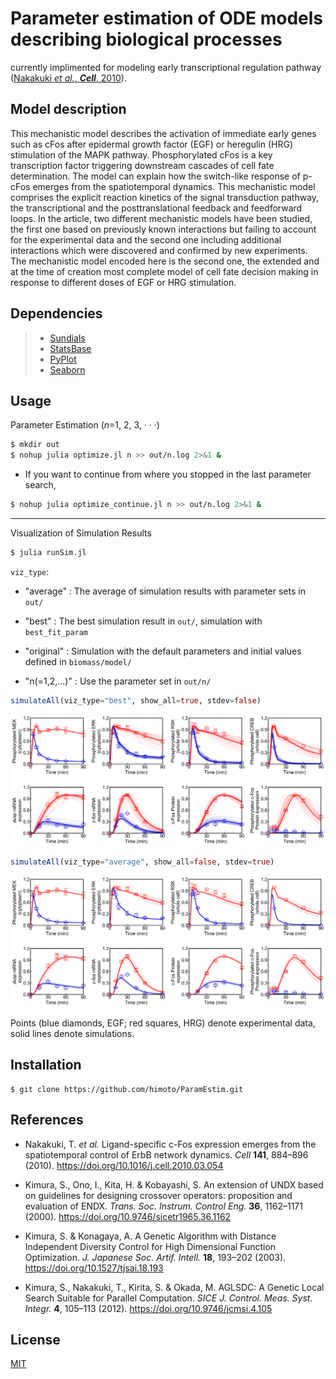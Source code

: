 # Parameter estimation of ODE models describing biological processes

currently implimented for modeling early transcriptional regulation pathway ([Nakakuki *et al.*, ***Cell***, 2010](https://doi.org/10.1016/j.cell.2010.03.054)).

## Model description
This mechanistic model describes the activation of immediate early genes such as cFos after epidermal growth factor (EGF) or heregulin (HRG) stimulation of the MAPK pathway. Phosphorylated cFos is a key transcription factor triggering downstream cascades of cell fate determination. The model can explain how the switch-like response of p-cFos emerges from the spatiotemporal dynamics. This mechanistic model comprises the explicit reaction kinetics of the signal transduction pathway, the transcriptional and the posttranslational feedback and feedforward loops. In the article, two different mechanistic models have been studied, the first one based on previously known interactions but failing to account for the experimental data and the second one including additional interactions which were discovered and confirmed by new experiments. The mechanistic model encoded here is the second one, the extended and at the time of creation most complete model of cell fate decision making in response to different doses of EGF or HRG stimulation.

## Dependencies
> - [Sundials](https://github.com/JuliaDiffEq/Sundials.jl)
> - [StatsBase](https://github.com/JuliaStats/StatsBase.jl)
> - [PyPlot](https://github.com/JuliaPy/PyPlot.jl)
> - [Seaborn](https://github.com/JuliaPy/Seaborn.jl)

## Usage
Parameter Estimation (*n*=1, 2, 3, · · ·)
```bash
$ mkdir out
$ nohup julia optimize.jl n >> out/n.log 2>&1 &
```
- If you want to continue from where you stopped in the last parameter search,
```bash
$ nohup julia optimize_continue.jl n >> out/n.log 2>&1 &
```
---
Visualization of Simulation Results
```bash
$ julia runSim.jl
```

```viz_type```:

- "average"
    : The average of simulation results with parameter sets in ```out/```

- "best"
    : The best simulation result in ```out/```, simulation with ```best_fit_param```

- "original"
    : Simulation with the default parameters and initial values defined in ```biomass/model/```

- "n(=1,2,...)"
    : Use the parameter set in ```out/n/```

```julia
simulateAll(viz_type="best", show_all=true, stdev=false)
```

![simulation_best](images/simulation_best.png)

```julia
simulateAll(viz_type="average", show_all=false, stdev=true)
```

![simulation_average](images/simulation_average.png)

Points (blue diamonds, EGF; red squares, HRG) denote experimental data, solid lines denote simulations.

## Installation
    $ git clone https://github.com/himoto/ParamEstim.git


## References
- Nakakuki, T. *et al.* Ligand-specific c-Fos expression emerges from the spatiotemporal control of ErbB network dynamics. *Cell* **141**, 884–896 (2010). https://doi.org/10.1016/j.cell.2010.03.054

- Kimura, S., Ono, I., Kita, H. & Kobayashi, S. An extension of UNDX based on guidelines for designing crossover operators: proposition and evaluation of ENDX. *Trans. Soc. Instrum. Control Eng.* **36**, 1162–1171 (2000). https://doi.org/10.9746/sicetr1965.36.1162

- Kimura, S. & Konagaya, A. A Genetic Algorithm with Distance Independent Diversity Control for High Dimensional Function Optimization. *J. Japanese Soc. Artif. Intell.* **18**, 193–202 (2003). https://doi.org/10.1527/tjsai.18.193

- Kimura, S., Nakakuki, T., Kirita, S. & Okada, M. AGLSDC: A Genetic Local Search Suitable for Parallel Computation. *SICE J. Control. Meas. Syst. Integr.* **4**, 105–113 (2012). https://doi.org/10.9746/jcmsi.4.105

## License
[MIT](/LICENSE)

